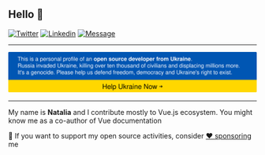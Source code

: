 ## Hello 👋

[![Twitter](https://img.shields.io/badge/Twitter-1DA1F2?style=for-the-badge&logo=twitter&logoColor=white)](https://twitter.com/N_Tepluhina)
[![Linkedin](https://img.shields.io/badge/LinkedIn-0077B5?style=for-the-badge&logo=linkedin&logoColor=white)](https://www.linkedin.com/in/ntepluhina/)
[![Message](https://img.shields.io/static/v1?label=%F0%9F%87%B7%F0%9F%87%BA%20warship&message=go%20fuck%20yourself&color=9cf&style=for-the-badge)](https://github.com/vshymanskyy/StandWithUkraine)

<hr />

[![SWUbanner](https://raw.githubusercontent.com/vshymanskyy/StandWithUkraine/main/banner-personal-page.svg)](https://vshymanskyy.github.io/StandWithUkraine)

<hr />

My name is **Natalia** and I contribute mostly to Vue.js ecosystem. You might know me as a co-author of Vue documentation

💛 If you want to support my open source activities, consider [:heart: sponsoring](https://github.com/sponsors/NataliaTepluhina) me
